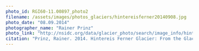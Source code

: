```yaml
---
photo_id: RGI60-11.00897_photo2
filename: /assets/images/photos_glaciers/hintereisferner20140908.jpg
photo_date: "08.09.2014"
photographer_name: "Rainer Prinz"
photo_link: "http://nsidc.org/data/glacier_photo/search/image_info/hintereisferner20140908"
citation: "Prinz, Rainer. 2014. Hintereis Ferner Glacier: From the Glacier Photograph Collection. Boulder, Colorado USA: National Snow and Ice Data Center. Digital media."
---
```

